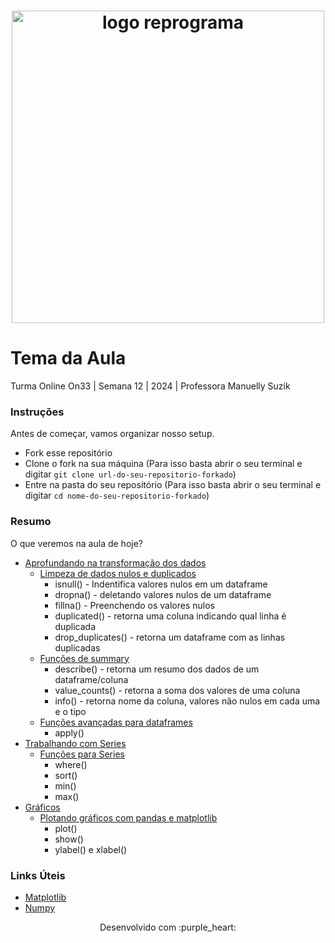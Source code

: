<h1 align="center">
  <img src="assets/reprograma-fundos-claros.png" alt="logo reprograma" width="500">
</h1>

# Tema da Aula

Turma Online On33 | Semana 12 | 2024 | Professora Manuelly Suzik

### Instruções
Antes de começar, vamos organizar nosso setup.
* Fork esse repositório 
* Clone o fork na sua máquina (Para isso basta abrir o seu terminal e digitar `git clone url-do-seu-repositorio-forkado`)
* Entre na pasta do seu repositório (Para isso basta abrir o seu terminal e digitar `cd nome-do-seu-repositorio-forkado`)

### Resumo
O que veremos na aula de hoje?
* [Aprofundando na transformação dos dados](#tema1)
  * [Limpeza de dados nulos e duplicados]()
      * isnull() - Indentifica valores nulos em um dataframe
      * dropna() - deletando valores nulos de um dataframe
      * fillna() - Preenchendo os valores nulos
      * duplicated() - retorna uma coluna indicando qual linha é duplicada
      * drop_duplicates() - retorna um dataframe com as linhas duplicadas
  * [Funções de summary]()
    * describe() - retorna um resumo dos dados de um dataframe/coluna
    * value_counts() - retorna a soma dos valores de uma coluna
    * info() - retorna nome da coluna, valores não nulos em cada uma e o tipo
  * [Funções avançadas para dataframes]()
    * apply()
* [Trabalhando com Series](#tema2)
  * [Funções para Series]()
    * where()
    * sort()
    * min()
    * max()
* [Gráficos]()
  * [Plotando gráficos com pandas e matplotlib]()
    * plot()
    * show()
    * ylabel() e xlabel()

### Links Úteis
- [Matplotlib](https://matplotlib.org)
- [Numpy](https://numpy.org)


<p align="center">
Desenvolvido com :purple_heart:  
</p>

